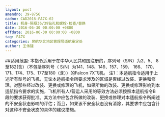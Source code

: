 ```yaml
---
layout: post
amendno: 39-8756
cadno: CAD2016-FA7X-02
title: 机身-隔框36/39钻孔和螺栓-检查/替换
date: 2016-06-30 00:00:00 +0800
effdate: 2016-06-30 00:00:00 +0800
tag: FA7X
categories: 民航华北地区管理局适航审定处
author: 王伟建
---
```


##适用范围:
本指令适用于在中华人民共和国注册的，序列号（S/N）为2、5、 8至182(含）（不包括序列号（ S/N）为141、148、149、157、159、 166、 170、171、174、175、177至180（含））的Falcon 7X飞机。
注1：本适航指令适用于上述所有型号的飞机，无论本适航指令所要求涉及的区域是否经过改装、更换和修理。对那些经过改装、更换或修理的飞机，如果所做的改装、更换或修理影响到本适航指令要求的实施，飞机所有人/营运人采用的等效方法必须按照本适航指令B段的要求获得批准。其方法中应包含所做的改装、更换或修理对本适航指令所阐述的不安全状态影响的评估；而且，如果该不安全状态没有消除，其要求中应包含针对这种不安全状态的具体的建议措施。

